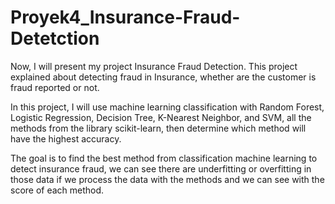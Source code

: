 # Proyek4_Insurance-Fraud-Detetction

Now, I will present my project Insurance Fraud Detection. This project explained about detecting fraud in Insurance, whether are the customer is fraud reported or not.

In this project, I will use machine learning classification with Random Forest, Logistic Regression, Decision Tree, K-Nearest Neighbor, and SVM, all the methods from the library scikit-learn, then determine which method will have the highest accuracy.

The goal is to find the best method from classification machine learning to detect insurance fraud, we can see there are underfitting or overfitting in those data if we process the data with the methods and we can see with the score of each method.
